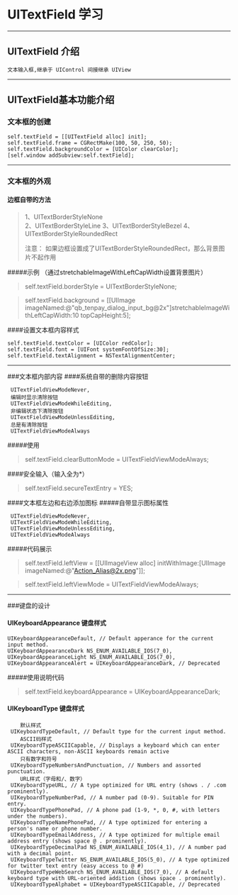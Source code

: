 # UITextField 学习

---

## UITextField 介绍

```
文本输入框,继承于 UIControl 间接继承 UIView 
```

---

## UITextField基本功能介绍

### 文本框的创建

```
self.textField = [[UITextField alloc] init];
self.textField.frame = CGRectMake(100, 50, 250, 50);
self.textField.backgroundColor = [UIColor clearColor];
[self.window addSubview:self.textField];
```
---
### 文本框的外观

#### 边框自带的方法

> 1、UITextBorderStyleNone  
> 2、UITextBorderStyleLine 
> 3、UITextBorderStyleBezel 
> 4、UITextBorderStyleRoundedRect
> 
> 注意： 如果边框设置成了UITextBorderStyleRoundedRect，那么背景图片不起作用

#####示例 （通过stretchableImageWithLeftCapWidth设置背景图片）
>self.textField.borderStyle = UITextBorderStyleNone; 

>self.textField.background = [[UIImage imageNamed:@"qb_tenpay_dialog_input_bg@2x"]stretchableImageWithLeftCapWidth:10 topCapHeight:5]; 

####设置文本框内容样式
```
self.textField.textColor = [UIColor redColor];
self.textField.font = [UIFont systemFontOfSize:30];
self.textField.textAlignment = NSTextAlignmentCenter;
```
---
###文本框内部内容
####系统自带的删除内容按钮
```
 UITextFieldViewModeNever,
 编辑时显示清除按钮
 UITextFieldViewModeWhileEditing,
 非编辑状态下清除按钮
 UITextFieldViewModeUnlessEditing,
 总是有清除按钮
 UITextFieldViewModeAlways
```
#####使用
> self.textField.clearButtonMode = UITextFieldViewModeAlways; 

####安全输入（输入全为*）
> self.textField.secureTextEntry = YES; 

####文本框左边和右边添加图标
#####自带显示图标属性
```
 UITextFieldViewModeNever, 
 UITextFieldViewModeWhileEditing,
 UITextFieldViewModeUnlessEditing,
 UITextFieldViewModeAlways
```
#####代码展示
> self.textField.leftView = [[UIImageView alloc] initWithImage:[UIImage imageNamed:@"Action_Alias@2x.png"]]; 

> self.textField.leftViewMode = UITextFieldViewModeAlways; 

---
###键盘的设计
#### UIKeyboardAppearance 键盘样式
```
UIKeyboardAppearanceDefault, // Default apperance for the current input method.
UIKeyboardAppearanceDark NS_ENUM_AVAILABLE_IOS(7_0),
UIKeyboardAppearanceLight NS_ENUM_AVAILABLE_IOS(7_0),
UIKeyboardAppearanceAlert = UIKeyboardAppearanceDark, // Deprecated
```
#####使用说明代码
> self.textField.keyboardAppearance = UIKeyboardAppearanceDark; 

#### UIKeyboardType 键盘样式
```
    默认样式
 UIKeyboardTypeDefault, // Default type for the current input method.
    ASCII码样式
 UIKeyboardTypeASCIICapable, // Displays a keyboard which can enter ASCII characters, non-ASCII keyboards remain active
    只有数字和符号
 UIKeyboardTypeNumbersAndPunctuation, // Numbers and assorted punctuation.
    URL样式（字母和/、数字）
 UIKeyboardTypeURL, // A type optimized for URL entry (shows . / .com prominently).
 UIKeyboardTypeNumberPad, // A number pad (0-9). Suitable for PIN entry.
 UIKeyboardTypePhonePad, // A phone pad (1-9, *, 0, #, with letters under the numbers).
 UIKeyboardTypeNamePhonePad, // A type optimized for entering a person's name or phone number.
 UIKeyboardTypeEmailAddress, // A type optimized for multiple email address entry (shows space @ . prominently).
 UIKeyboardTypeDecimalPad NS_ENUM_AVAILABLE_IOS(4_1), // A number pad with a decimal point.
 UIKeyboardTypeTwitter NS_ENUM_AVAILABLE_IOS(5_0), // A type optimized for twitter text entry (easy access to @ #)
 UIKeyboardTypeWebSearch NS_ENUM_AVAILABLE_IOS(7_0), // A default keyboard type with URL-oriented addition (shows space . prominently).
 UIKeyboardTypeAlphabet = UIKeyboardTypeASCIICapable, // Deprecated
```
